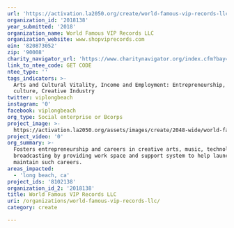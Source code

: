 ```yaml
---
url: 'https://activation.la2050.org/create/world-famous-vip-records-llc/'
organization_id: '2018138'
year_submitted: '2018'
organization_name: World Famous VIP Records LLC
organization_website: www.shopviprecords.com
ein: '820873052'
zip: '90008'
charity_navigator_url: 'https://www.charitynavigator.org/index.cfm?bay=search.profile&ein=820873052'
link_to_ntee_code: GET CODE
ntee_type: ''
tags_indicators: >-
  Arts and Cultural Vitality, Income and Employment: Entrepreneurship, Arts and
  culture, Creative Industry
twitter: viplongbeach
instagram: '0'
facebook: viplongbeach
org_type: Social enterprise or Bcorps
project_image: >-
  https://activation.la2050.org/assets/images/create/2048-wide/world-famous-vip-records-llc.jpg
project_video: '0'
org_summary: >-
  Fosters entrepreneurship and careers in creative arts, music, technology and
  broadcasting by providing work space and support system to help launch and
  maintain such careers.
areas_impacted:
  - 'long beach, ca'
project_ids: '8102138'
organization_id_2: '2018138'
title: World Famous VIP Records LLC
uri: /organizations/world-famous-vip-records-llc/
category: create

---
```

